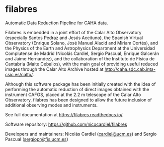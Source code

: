 # filabres

Automatic Data Reduction Pipeline for CAHA data.

Filabres is embedded in a joint effort of the Calar Alto Observatory 
(especially Santos Pedraz and Jesús Aceituno), the Spanish Virtual Observatory
 (Enrique Solano, José Manuel Alacid and Miriam Cortés), and the Physics of 
 the Earth and Astrophysics Department at the Universidad Complutense de 
 Madrid (Nicolás Cardiel, Sergio Pascual, Enrique Galcerán and Jaime 
 Hernández), and the collaboration of the Instituto de Física de Cantabria 
 (Maite Ceballos), with the main goal of providing useful reduced images 
 through the Calar Alto Archive hosted at 
 http://caha.sdc.cab.inta-csic.es/calto/.

Although this software package has been initially created with the idea of 
performing the automatic reduction of direct images obtained with the 
instrument CAFOS, placed at the 2.2 m telescope of the Calar Alto 
Observatory, filabres has been designed to allow the future inclusion of 
additional observing modes and instruments.

See full documentation at https://filabres.readthedocs.io/

Software repository: https://github.com/nicocardiel/filabres

Developers and maintainers: Nicolás Cardiel (cardiel@ucm.es) and 
Sergio Pascual (sergiopr@fis.ucm.es)
